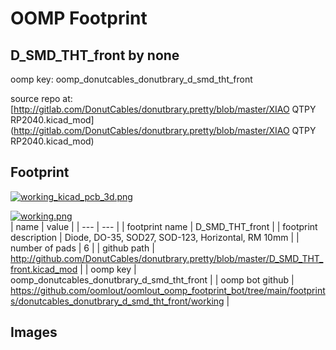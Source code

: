 # OOMP Footprint  
## D_SMD_THT_front  by none  
  
oomp key: oomp_donutcables_donutbrary_d_smd_tht_front  
  
source repo at: [http://gitlab.com/DonutCables/donutbrary.pretty/blob/master/XIAO QTPY RP2040.kicad_mod](http://gitlab.com/DonutCables/donutbrary.pretty/blob/master/XIAO QTPY RP2040.kicad_mod)  
## Footprint  
  
[![working_kicad_pcb_3d.png](working_kicad_pcb_3d_600.png)](working_kicad_pcb_3d.png)  
  
[![working.png](working_600.png)](working.png)  
| name | value | 
| --- | --- | 
| footprint name | D_SMD_THT_front | 
| footprint description | Diode, DO-35,  SOD27, SOD-123, Horizontal, RM 10mm | 
| number of pads | 6 | 
| github path | http://github.com/DonutCables/donutbrary.pretty/blob/master/D_SMD_THT_front.kicad_mod | 
| oomp key | oomp_donutcables_donutbrary_d_smd_tht_front | 
| oomp bot github | https://github.com/oomlout/oomlout_oomp_footprint_bot/tree/main/footprints/donutcables_donutbrary_d_smd_tht_front/working | 
## Images  
